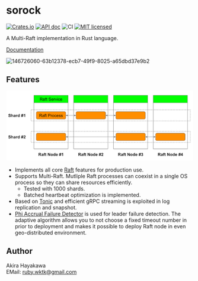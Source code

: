 # sorock

[![Crates.io](https://img.shields.io/crates/v/sorock.svg)](https://crates.io/crates/sorock)
[![API doc](https://docs.rs/sorock/badge.svg)](https://docs.rs/sorock)
![CI](https://github.com/akiradeveloper/sorock/actions/workflows/ci.yml/badge.svg)
[![MIT licensed](https://img.shields.io/badge/license-MIT-blue.svg)](https://github.com/akiradeveloper/sorock/blob/master/LICENSE)

A Multi-Raft implementation in Rust language.

[Documentation](https://akiradeveloper.github.io/sorock/)

![146726060-63b12378-ecb7-49f9-8025-a65dbd37e9b2](https://github.com/akiradeveloper/sorock/assets/785824/12a016fe-35a0-4d12-8ffa-955ef61b25b9)

## Features

![](doc/src/images/multi-raft.png)

- Implements all core [Raft](https://raft.github.io/) features for production use.
- Supports Multi-Raft. Mutliple Raft processes can coexist in a single OS process so they can share resources efficiently.
  - Tested with 1000 shards.
  - Batched heartbeat optimization is implemented.
- Based on [Tonic](https://github.com/hyperium/tonic) and efficient gRPC streaming is exploited in log replication and snapshot.
- [Phi Accrual Failure Detector](https://github.com/akiradeveloper/phi-detector) is used for leader failure detection. The adaptive algorithm allows you to not choose a fixed timeout number in prior to deployment and makes it possible to deploy Raft node in even geo-distributed environment.

## Author

Akira Hayakawa  
EMail: ruby.wktk@gmail.com
